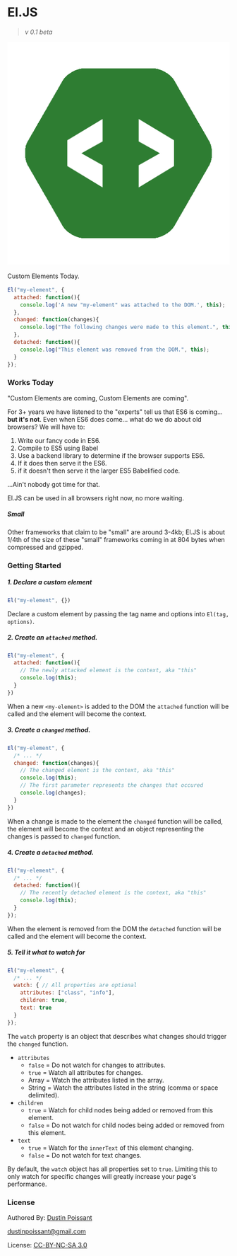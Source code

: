 # El.JS

> *v 0.1 beta*

![El.JS Logo](docs/ElJS-green.png)

Custom Elements Today.

```javascript
El("my-element", {
  attached: function(){
    console.log('A new "my-element" was attached to the DOM.', this);
  },
  changed: function(changes){
  	console.log("The following changes were made to this element.", this, changes);
  },
  detached: function(){
  	console.log("This element was removed from the DOM.", this);
  }
});
```

### Works Today

"Custom Elements are coming, Custom Elements are coming".

For 3+ years we have listened to the "experts" tell us that ES6 is coming... **but it's not**. Even when ES6 does come... what do we do about old browsers? We will have to:

1. Write our fancy code in ES6.
2. Compile to ES5 using Babel
3. Use a backend library to determine if the browser supports ES6.
4. If it does then serve it the ES6.
5. if it doesn't then serve it the larger ES5 Babelified code.

...Ain't nobody got time for that.

El.JS can be used in all browsers right now, no more waiting.

##### Small

Other frameworks that claim to be "small" are around 3-4kb; El.JS is about 1/4th of the size of these "small" frameworks coming in at 804 bytes when compressed and gzipped.

### Getting Started

##### 1. Declare a custom element

```javascript
El("my-element", {})
```

Declare a custom element by passing the tag name and options into `El(tag, options)`.

##### 2. Create an `attached` method.

```javascript
El("my-element", {
  attached: function(){
    // The newly attacked element is the context, aka "this"
    console.log(this);
  }
})
```

When a new `<my-element>` is added to the DOM the `attached` function will be called and the element will become the context.

##### 3. Create a `changed` method.

```javascript
El("my-element", {
  /* ... */
  changed: function(changes){
  	// The changed element is the context, aka "this"
    console.log(this);
    // The first parameter represents the changes that occured
    console.log(changes);
  }
})
```

When a change is made to the element the `changed` function will be called, the element will become the context and an object representing the changes is passed to `changed` function.

##### 4. Create a `detached` method.
```javascript
El("my-element", {
  /* ... */
  detached: function(){
    // The recently detached element is the context, aka "this"
    console.log(this);
  }
});
```

When the element is removed from the DOM the `detached` function will be called and the element will become the context.

##### 5. Tell it what to watch for

```javascript
El("my-element", {
  /* ... */
  watch: { // All properties are optional
    attributes: ["class", "info"],
    children: true,
    text: true
  }
});
```

The `watch` property is an object that describes what changes should trigger the `changed` function.

- `attributes`
  - `false` = Do not watch for changes to attributes.
  - `true` = Watch all attributes for changes.
  - Array = Watch the attributes listed in the array.
  - String = Watch the attributes listed in the string (comma or space delimited).
- `children`
  - `true` = Watch for child nodes being added or removed from this element.
  - `false` = Do not watch for child nodes being added or removed from this element.
- `text`
  - `true` = Watch for the `innerText` of this element changing.
  - `false` = Do not watch for text changes.

 By default, the `watch` object has all properties set to `true`. Limiting this to only watch for specific changes will greatly increase your page's performance.


### License

Authored By: [Dustin Poissant](https://github.com/dustinpoissant/)

[dustinpoissant@gmail.com](mailto:dustinpoissant@gmail.com)

License: [CC-BY-NC-SA 3.0](https://creativecommons.org/licenses/by-nc-sa/3.0/)
